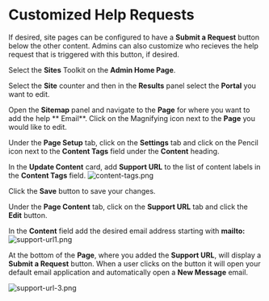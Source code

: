 # Customized Help Requests

If desired, site pages can be configured to have a **Submit a Request** button below the other content. Admins can also customize who recieves the help request that is triggered with this button, if desired.

Select the **Sites** Toolkit on the **Admin Home Page**.

Select the **Site** counter and then in the **Results** panel select the **Portal** you want to edit.

Open the **Sitemap** panel and navigate to the **Page** for where you want to add the help ** Email**. Click on the Magnifying icon <i class="far fa-search"></i> next to the **Page** you would like to edit.

Under the **Page Setup** tab, click on the **Settings** tab and click on the Pencil icon <i class="fas fa-pencil-alt"></i>  next to the **Content Tags** field under the **Content** heading. 

In the **Update Content** card, add **Support URL** to the list of content labels in the **Content Tags** field.
![content-tags.png](https://e02.insite.com/files/sites/global/customizing-contact-email-for-each-page/content-tags.png)

Click the **Save** button to save your changes. 

Under the **Page Content** tab, click on the **Support URL** tab and click the **Edit** button. 

In the **Content** field add the desired email address starting with **mailto:** 
![support-url1.png](https://e02.insite.com/files/sites/global/customizing-contact-email-for-each-page/support-url1.png)

At the bottom of the **Page**, where you added the **Support URL**, will display a **Submit a Request** button. When a user clicks on the button it will open your default email application and automatically open a **New Message** email. 

![support-url-3.png](https://e02.insite.com/files/sites/global/customizing-contact-email-for-each-page/support-url-3.png)

